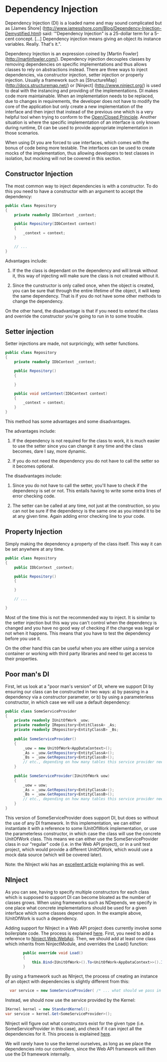 # Dependency Injection

Dependency Injection (DI) is a loaded name and may sound complicated but as [James Shore] (http://www.jamesshore.com/Blog/Dependency-Injection-Demystified.html) said:
'"Dependency Injection" is a 25-dollar term for a 5-cent concept. [...] Dependency injection means giving an object its instance variables. Really. That's it.". 

Dependency Injection is an expression coined by [Martin Fowler] (http://martinfowler.com/). Dependency injection decouples classes by removing dependencies on specific implementations and thus allows classes to rely on abstractions instead. There are three ways to inject dependencies, via constructor injection, setter injection or property injection. Usually a framework such as [StructureMap] (http://docs.structuremap.net/) or [Ninject] (http://www.ninject.org/) is used to deal with the instancing and providing of the implementations.
DI makes code more maintainable. When an implementation needs to be replaced, due to changes in requirements, the developer does not have to modify the core of the application but only create a new implementation of the interface and then inject that instead of the previous one which is a very helpful tool when trying to conform to the [Open/Closed Principle](http://en.wikipedia.org/wiki/SOLID_(object-oriented_design)). Another situation is where the specific implementation of an interface is only known during runtime, DI can be used to provide appropriate implementation in those scenarios.

When using DI you are forced to use interfaces, which comes with the bonus of code being more testable. The interfaces can be used to create mocks of the implementation, thus allowing developers to test classes in isolation, but mocking will not be covered in this section.

## Constructor Injection

The most common way to inject dependencies is with a constructor. To do this you need to have a constructor with an argument to accept the dependency:

```c#
public class Repository
{
    private readonly IDbContext _context;

    public Repository(IDbContext context)
    {
        _context = context;
    }

    // ...
}
```

Advantages include:

1. If the the class is dependant on the dependency and will break without it, this way of injecting will make sure the class is not created without it.

2. Since the cunstructor is only called once, when the object is created, you can be sure that through the entire lifetime of the object, it will keep the same dependency. That is if you do not have some other methods to change the dependency.

On the other hand, the disadvantage is that if you need to extend the class and override the constructor you're going to run in to some trouble.

## Setter injection

Setter injections are made, not surpricingly, with setter functions.

```c#
public class Repository
{
    private readonly IDbContext _context;

    public Repository()
    {

    }

    public void setContext(IDbContext context)
    {
        _context = context;
    }
}
```

This method has some advantages and some disadvantages.

The advantages include:

1. If the dependency is not required for the class to work, it is much easier to use the setter since you can change it any time and the class becomes, dare I say, more dynamic.

2. If you do not need the dependency you do not have to call the setter so it becomes optional.

The disadvantages include:

1. Since you do not have to call the setter, you'll have to check if the dependency is set or not. This entails having to write some extra lines of error checking code.

2. The setter can be called at any time, not just at the construction, so you can not be sure if the dependency is the same one as you intend it to be at any given time. Again adding error checking line to your code.

## Property Injection

Simply making the dependency a property of the class itself. This way it can be set anywhere at any time.

```c#
public class Repository
{
    public IDbContext _context;

    public Repository()
    {

    }

    // ...

}
```

Most of the time this is not the recommended way to inject. It is similar to the setter injection but this way you can't control when the dependency is changed and you have no good way of checking if the change was legal or not when it happens.
This means that you have to test the dependency before you use it.

On the other hand this can be useful when you are either using a service container or working with third party libraries and need to get access to their properties.


## Poor man's DI

First, let us look at a "poor man's version" of DI, where we support DI by ensuring our class can be constructed
in two ways: a) by passing in a dependency via a constructor parameter, or  b) by using a parameterless constructor,
in which case we will use a default dependency:

```c#
public class SomeServiceProvider
{
    private readonly IUnitOfWork _uow;
    private readonly IRepository<EntitClassA> _As;
    private readonly IRepository<EntityClassB> _Bs;
    
    public SomeServiceProvider()
    {
        _uow = new UnitOfWork<AppDataContext>();
        _As = _uow.GetRepository<EntityClassA>();
        _Bs = _uow.GetRepository<EntityClassB>();
        // etc., depending on how many tables this service provider needs access to
    }
    
    public SomeServiceProvider(IUnitOfWork uow)
    {
        _uow = uow;
        _As = _uow.GetRepository<EntityClassA>();
        _Bs = _uow.GetRepository<EntityClassB>();
        // etc., depending on how many tables this service provider needs access to
    }
}
```
This version of SomeServiceProvider does support DI, but does so without the use of any DI framework.
In this implementation, we can either instantiate it with a reference to some IUnitOfWork 
implementation, or use the parameterless constructor, in which case the class will use the concrete 
UnitOfWork<DataContext> class. This means we can either use the SomeServiceProvider class in our "regular" code
(i.e. in the Web API project), or in a unit test project, which would provide a different UnitOfWork, which would
use a mock data source (which will be covered later).

Note: the NInject wiki has an [excellent article](https://github.com/ninject/ninject/wiki/Dependency-Injection-By-Hand) explaining this as well.

## NInject

As you can see, having to specify multiple constructors for each class which is supposed to support DI can
become bloated as the number of classes grows. When using frameworks such as NDepends, we specify in one place
what concrete implementations should be used for a given interface which some classes depend upon. In the example 
above, IUnitOfWork is such a dependency.

Adding support for NInject in a Web API project does currently involve some boilerplate code. The process is explained
[here](http://www.peterprovost.org/blog/2012/06/19/adding-ninject-to-web-api/). First, you need to add a reference to [Ninject.Web.WebApi](https://www.nuget.org/packages/Ninject.Web.WebApi/3.2.0). Then, we should add at least one class
which inherits from NinjectModule, and overrides the Load() function:

```c#
        public override void Load()
        {
            this.Bind<IUnitOfWork>().To<UnitOfWork<AppDataContext>>().InRequestScope();
        }
```
By using a framework such as NInject, the process of creating an instance of an object with dependencies is 
slightly different from this:

```c#
  var service = new SomeServiceProvider( /* ... what should we pass in here?? ...*/ );
```

Instead, we should now use the service provided by the Kernel:

```c#
IKernel kernel = new StandardKernel();
var service = kernel.Get<SomeServiceProvider>();
```
NInject will figure out what constructors exist for the given type (i.e. SomeServiceProvider in this case), and check 
if it can inject all the dependencies for it. This process is explained [here](https://github.com/ninject/ninject/wiki/Dependency-Injection-With-Ninject).

We will rarely have to use the kernel ourselves, as long as we place the dependencies into our controllers, since the 
Web API framework will then use the DI framework internally.

